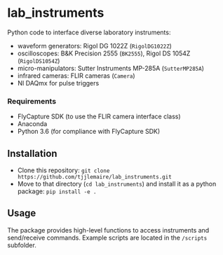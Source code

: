 # lab_instruments

Python code to interface diverse laboratory instruments:
- waveform generators: Rigol DG 1022Z (`RigolDG1022Z`)
- oscilloscopes: B&K Precision 2555 (`BK2555`), Rigol DS 1054Z (`RigolDS1054Z`)
- micro-manipulators: Sutter Instruments MP-285A (`SutterMP285A`)
- infrared cameras: FLIR cameras (`Camera`)
- NI DAQmx for pulse triggers

### Requirements

- FlyCapture SDK (to use the FLIR camera interface class)
- Anaconda
- Python 3.6 (for compliance with FlyCapture SDK)

## Installation

- Clone this repository: `git clone https://github.com/tjjlemaire/lab_instruments.git`
- Move to that directory (`cd lab_instruments`) and install it as a python package: `pip install -e .`

## Usage

The package provides high-level functions to access instruments and send/receive commands. Example scripts are located in the `/scripts` subfolder.
